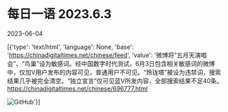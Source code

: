 # 每日一语 2023.6.3

2023-06-04

[{'type': 'text/html', 'language': None, 'base': 'https://chinadigitaltimes.net/chinese/feed', 'value': '微博将“五月天演唱会”、“鸟巢”设为敏感词。经中国数字时代测试，6月3日包含相关敏感词的微博中，仅加V用户发布的内容可见，普通用户不可见。“玲珑塔”被设为违禁词，搜索结果几乎被完全清空。“独立宣言”仅可见蓝V所发内容，全部搜索结果不足40条。https://chinadigitaltimes.net/chinese/696777.html

![GitHub](https://chinadigitaltimes.net/chinese/files/2023/06/20230603_dailyquote.png)'}]